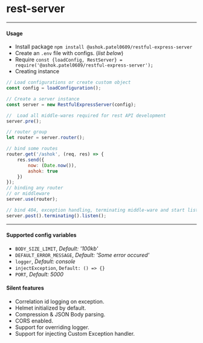 # rest-server
---

#### Usage
+ Install package `npm install @ashok.patel0609/restful-express-server`
+ Create an `.env` file with configs. (_list below_)
+ Require `const {loadConfig, RestServer} = require('@ashok.patel0609/restful-express-server');`
+ Creating instance

```javascript
// Load configurations or create custom object
const config = loadConfiguration();

// Create a server instance
const server = new RestfulExpressServer(config);

//  Load all middle-wares required for rest API development
server.pre();

// router group
let router = server.router();

// bind some routes
router.get('/ashok', (req, res) => {
    res.send({
        now: (Date.now()),
        ashok: true
    })
});
// binding any router
// or middleware
server.use(router);

// bind 404, exception handling, terminating middle-ware and start listening.
server.post().terminating().listen();
```

---

#### Supported config variables
* `BODY_SIZE_LIMIT`, _Default: '100kb'_
* `DEFAULT_ERROR_MESSAGE`, _Default: 'Some error occured'_
* `logger`, _Default: console_
* `injectException`, `Default: () => {}` 
* `PORT`, _Default: 5000_

#### Silent features
+ Correlation id logging on exception.
+ Helmet initialized by default.
+ Compression & JSON Body parsing.
+ CORS enabled.
+ Support for overriding logger.
+ Support for injecting Custom Exception handler.